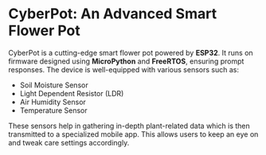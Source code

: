 # CyberPot: An Advanced Smart Flower Pot

CyberPot is a cutting-edge smart flower pot powered by **ESP32**. It runs on firmware designed using **MicroPython** and **FreeRTOS**, ensuring prompt responses. The device is well-equipped with various sensors such as:

- Soil Moisture Sensor
- Light Dependent Resistor (LDR)
- Air Humidity Sensor
- Temperature Sensor

These sensors help in gathering in-depth plant-related data which is then transmitted to a specialized mobile app. This allows users to keep an eye on and tweak care settings accordingly.
